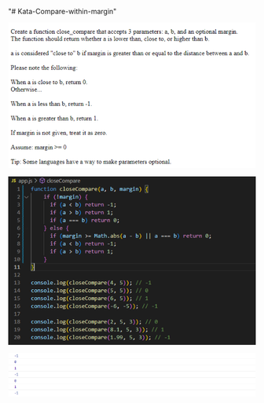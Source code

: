 "# Kata-Compare-within-margin" 

![screen image](pic.png)

![code image](code.png)

![console image](cons.png)